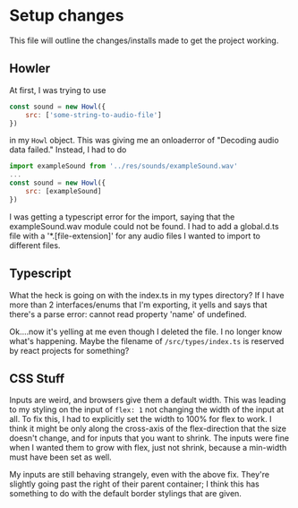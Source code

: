 # Setup changes

This file will outline the changes/installs made to get the project working.

## Howler

At first, I was trying to use 
```javascript
const sound = new Howl({
    src: ['some-string-to-audio-file']
})
```
in my `Howl` object. This was giving me an onloaderror of "Decoding audio data failed." Instead, I had to do
```javascript
import exampleSound from '../res/sounds/exampleSound.wav'
...
const sound = new Howl({
    src: [exampleSound]
})
```
I was getting a typescript error for the import, saying that the exampleSound.wav module could not be found. I had to add a global.d.ts file with a '*.[file-extension]' for any audio files I wanted to import to different files.

## Typescript

What the heck is going on with the index.ts in my types directory? If I have more than 2 interfaces/enums that I'm exporting, it yells and says that there's a parse error: cannot read property 'name' of undefined.

Ok....now it's yelling at me even though I deleted the file. I no longer know what's happening. Maybe the filename of `/src/types/index.ts` is reserved by react projects for something?

## CSS Stuff
Inputs are weird, and browsers give them a default width. This was leading to my styling on the input of `flex: 1` not changing the width of the input at all. To fix this, I had to explicitly set the width to 100% for flex to work. I think it might be only along the cross-axis of the flex-direction that the size doesn't change, and for inputs that you want to shrink. The inputs were fine when I wanted them to grow with flex, just not shrink, because a min-width must have been set as well.

My inputs are still behaving strangely, even with the above fix. They're slightly going past the right of their parent container; I think this has something to do with the default border stylings that are given.